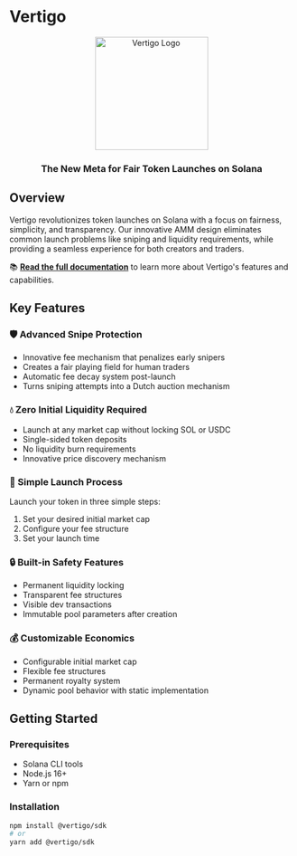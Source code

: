 # Vertigo

<div align="center">
  <img src="assets/vertigo-logo.png" alt="Vertigo Logo" width="200"/>
  <h3>The New Meta for Fair Token Launches on Solana</h3>
</div>

## Overview

Vertigo revolutionizes token launches on Solana with a focus on fairness, simplicity, and transparency. Our innovative AMM design eliminates common launch problems like sniping and liquidity requirements, while providing a seamless experience for both creators and traders.

📚 **[Read the full documentation](https://vertigo.gitbook.io/vertigo-docs)** to learn more about Vertigo's features and capabilities.

## Key Features

### 🛡️ Advanced Snipe Protection
- Innovative fee mechanism that penalizes early snipers
- Creates a fair playing field for human traders
- Automatic fee decay system post-launch
- Turns sniping attempts into a Dutch auction mechanism

### 💧 Zero Initial Liquidity Required
- Launch at any market cap without locking SOL or USDC
- Single-sided token deposits
- No liquidity burn requirements
- Innovative price discovery mechanism

### 🚀 Simple Launch Process
Launch your token in three simple steps:
1. Set your desired initial market cap
2. Configure your fee structure
3. Set your launch time

### 🔒 Built-in Safety Features
- Permanent liquidity locking
- Transparent fee structures
- Visible dev transactions
- Immutable pool parameters after creation

### 💰 Customizable Economics
- Configurable initial market cap
- Flexible fee structures
- Permanent royalty system
- Dynamic pool behavior with static implementation

## Getting Started

### Prerequisites
- Solana CLI tools
- Node.js 16+
- Yarn or npm

### Installation
```bash
npm install @vertigo/sdk
# or
yarn add @vertigo/sdk
